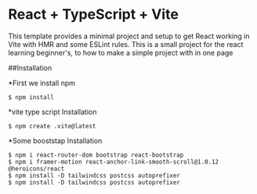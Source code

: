 # React + TypeScript + Vite

This template provides a minimal project and setup to get React working in Vite with HMR and some ESLint rules.
This is a small project for the react learning beginner's, to how to make a simple project with in one page

##Installation

*First we install npm

    $ npm install

*vite type script Installation

    $ npm create .vite@latest
    
*Some booststap Installation

    $ npm i react-router-dom bootstrap react-bootstrap
    $ npm i framer-motion react-anchor-link-smooth-scroll@1.0.12 @heroicons/react
    $ npm install -D tailwindcss postcss autoprefixer
    $ npm install -D tailwindcss postcss autoprefixer
    

